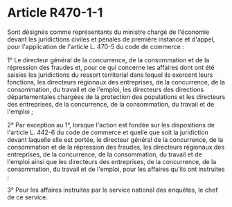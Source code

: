 # Article R470-1-1

Sont désignés comme représentants du ministre chargé de l'économie devant les juridictions civiles et pénales de première instance et d'appel, pour l'application de l'article L. 470-5 du code de commerce :

1° Le directeur général de la concurrence, de la consommation et de la répression des fraudes et, pour ce qui concerne les affaires dont ont été saisies les juridictions du ressort territorial dans lequel ils exercent leurs fonctions, les directeurs régionaux des entreprises, de la concurrence, de la consommation, du travail et de l'emploi, les directeurs des directions départementales chargées de la protection des populations et les directeurs des entreprises, de la concurrence, de la consommation, du travail et de l'emploi ;

2° Par exception au 1°, lorsque l'action est fondée sur les dispositions de l'article L. 442-6 du code de commerce et quelle que soit la juridiction devant laquelle elle est portée, le directeur général de la concurrence, de la consommation et de la répression des fraudes, les directeurs régionaux des entreprises, de la concurrence, de la consommation, du travail et de l'emploi ainsi que les directeurs des entreprises, de la concurrence, de la consommation, du travail et de l'emploi, pour les affaires qu'ils ont instruites ;

3° Pour les affaires instruites par le service national des enquêtes, le chef de ce service.
